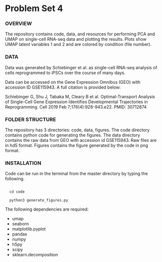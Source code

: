 # Problem Set 4

### OVERVIEW
The repository contains code, data, and resources for performing PCA and UMAP on single-cell RNA-seq data and plotting the results. Plots show UMAP latent variables 1 and 2 and are colored by condition (file number).

### DATA
Data was generated by Schiebinger et al. as single-cell RNA-seq analysis of cells reprogrammed to iPSCs over the course of many days.

Data can be accessed on the Gene Expression Omnibus (GEO) with accession ID GSE115943. A full citation is provided below:

Schiebinger G, Shu J, Tabaka M, Cleary B et al. Optimal-Transport Analysis of Single-Cell Gene Expression Identifies Developmental Trajectories in Reprogramming. Cell 2019 Feb 7;176(4):928-943.e22. PMID: 30712874

### FOLDER STRUCTURE
The repository has 3 directories: code, data, figures. The code directory contains python code for generating the figures. The data directory contains the raw data from GEO with accession id GSE115943. Raw files are in hd5 format. Figures contains the figure generated by the code in png format.

### INSTALLATION
Code can be run in the terminal from the master directory by typing the following.

<code>
  cd code  <br/>
  python3 generate_figures.py
</code>

The following dependencies are required:
- umap
- seaborn
- matplotlib.pyplot
- pandas
- numpy
- h5py
- scipy
- sklearn.decomposition
